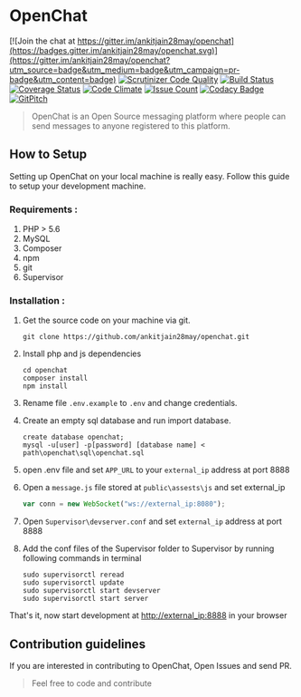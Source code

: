 

# OpenChat

[![Join the chat at https://gitter.im/ankitjain28may/openchat](https://badges.gitter.im/ankitjain28may/openchat.svg)](https://gitter.im/ankitjain28may/openchat?utm_source=badge&utm_medium=badge&utm_campaign=pr-badge&utm_content=badge)
[![Scrutinizer Code Quality](https://scrutinizer-ci.com/g/ankitjain28may/openchat/badges/quality-score.png?b=master)](https://scrutinizer-ci.com/g/ankitjain28may/openchat/?branch=master)
[![Build Status](https://travis-ci.org/ankitjain28may/openchat.svg?branch=master)](https://travis-ci.org/ankitjain28may/openchat)
[![Coverage Status](https://coveralls.io/repos/github/ankitjain28may/openchat/badge.svg?branch=master)](https://coveralls.io/github/ankitjain28may/openchat?branch=master)
[![Code Climate](https://codeclimate.com/github/ankitjain28may/openchat/badges/gpa.svg)](https://codeclimate.com/github/ankitjain28may/openchat)
[![Issue Count](https://codeclimate.com/github/ankitjain28may/openchat/badges/issue_count.svg)](https://codeclimate.com/github/ankitjain28may/openchat)
[![Codacy Badge](https://api.codacy.com/project/badge/Grade/23e0d72e208d4edfb08702b702bd9139)](https://www.codacy.com/app/ankitjain28may77/openchat?utm_source=github.com&amp;utm_medium=referral&amp;utm_content=ankitjain28may/openchat&amp;utm_campaign=Badge_Grade)
[![GitPitch](https://gitpitch.com/assets/badge.svg)](https://gitpitch.com/ankitjain28may/openchat/master?grs=github&t=moon)


> OpenChat is an Open Source messaging platform where people can send messages to anyone registered to this platform.

## How to Setup

Setting up OpenChat on your local machine is really easy.
Follow this guide to setup your development machine.

### Requirements :

1. PHP > 5.6
2. MySQL
3. Composer
4. npm
5. git
6. Supervisor


### Installation :

1. Get the source code on your machine via git.

	```shell
    git clone https://github.com/ankitjain28may/openchat.git
    ```

2. Install php and js dependencies

	```shell
	cd openchat
	composer install
	npm install
	```

3. Rename file `.env.example` to `.env` and change credentials.


4. Create an empty sql database and run import database.

	```mysql
	create database openchat;
	mysql -u[user] -p[password] [database name] < path\openchat\sql\openchat.sql
	```

5. open .env file and set `APP_URL` to your `external_ip` address at port 8888

6. Open a `message.js` file stored at `public\assests\js` and set external_ip

	```js
	var conn = new WebSocket("ws://external_ip:8080");
	```

7. Open `Supervisor\devserver.conf` and set `external_ip` address at port 8888

8. Add the conf files of the Supervisor folder to Supervisor by running following commands in terminal

	```shell
	sudo supervisorctl reread
	sudo supervisorctl update
	sudo supervisorctl start devserver
	sudo supervisorctl start server
	```

That's it, now start development at [http://external_ip:8888](http://external_ip:8888) in your browser

## Contribution guidelines

If you are interested in contributing to OpenChat, Open Issues and send PR.
> Feel free to code and contribute
